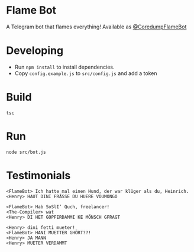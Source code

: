 # Flame Bot

A Telegram bot that flames everything! Available as
[@CoredumpFlameBot](https://telegram.me/CoredumpFlameBot)

# Developing

 * Run `npm install` to install dependencies.
 * Copy `config.example.js` to `src/config.js` and add a token

# Build

    tsc

# Run

    node src/bot.js

# Testimonials

```
<FlameBot> Ich hatte mal einen Hund, der war klüger als du, Heinrich.
<Henry> HAUT DINI FRÄSSE DU HUERE VOUMONGO
```

```
<FlameBot> Hab SoSlI’ Quch, freelancer!
<The-Compiler> wat
<Henry> DI HET GOPFERDAMMI KE MÖNSCH GFRAGT
```

```
<Henry> dini fetti mueter!
<FlameBot> HANI MUETTER GHÖRT??!
<Henry> JA MANN
<Henry> MUETER VERDAMMT
```
